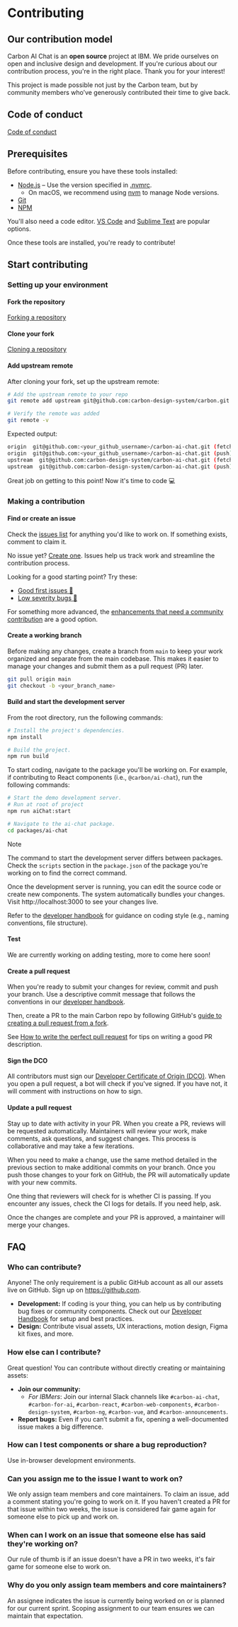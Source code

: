 # Contributing

## Our contribution model

Carbon AI Chat is an **open source** project at IBM. We pride ourselves on
open and inclusive design and development. If you're curious about our
contribution process, you're in the right place. Thank you for your interest!

This project is made possible not just by the Carbon team, but by community
members who’ve generously contributed their time to give back.

## Code of conduct

[Code of conduct](./CODE_OF_CONDUCT.md)

## Prerequisites

Before contributing, ensure you have these tools installed:

- [Node.js](https://nodejs.org/en/download/) – Use the version specified in
  [.nvmrc](../.nvmrc).
  - On macOS, we recommend using [nvm](https://github.com/nvm-sh/nvm) to manage
    Node versions.
- [Git](https://github.com/git-guides/install-git)
- [NPM](https://docs.npmjs.com/downloading-and-installing-node-js-and-npm)

You'll also need a code editor. [VS Code](https://code.visualstudio.com/) and
[Sublime Text](https://www.sublimetext.com/) are popular options.

Once these tools are installed, you're ready to contribute!

## Start contributing

### Setting up your environment

#### Fork the repository

[Forking a repository](https://docs.github.com/en/pull-requests/collaborating-with-pull-requests/working-with-forks/fork-a-repo#forking-a-repository)

#### Clone your fork

[Cloning a repository](https://docs.github.com/en/repositories/creating-and-managing-repositories/cloning-a-repository#cloning-a-repository)

#### Add upstream remote

After cloning your fork, set up the upstream remote:

```sh
# Add the upstream remote to your repo
git remote add upstream git@github.com:carbon-design-system/carbon.git

# Verify the remote was added
git remote -v
```

Expected output:

```sh
origin  git@github.com:<your_github_username>/carbon-ai-chat.git (fetch)
origin  git@github.com:<your_github_username>/carbon-ai-chat.git (push)
upstream  git@github.com:carbon-design-system/carbon-ai-chat.git (fetch)
upstream  git@github.com:carbon-design-system/carbon-ai-chat.git (push)
```

Great job on getting to this point! Now it's time to code :computer:

### Making a contribution

#### Find or create an issue

Check the [issues list](https://github.com/carbon-design-system/carbon-ai-chat/issues)
for anything you'd like to work on. If something exists, comment to claim it.

No issue yet?
[Create one](https://github.com/carbon-design-system/carbon-ai-chat/issues/new/choose).
Issues help us track work and streamline the contribution process.

Looking for a good starting point? Try these:

- [Good first issues 👋](https://github.com/carbon-design-system/carbon-ai-chat/issues?q=is%3Aissue%20state%3Aopen%20label%3A%22good%20first%20issue%22)
- [Low severity bugs 🐛](https://github.com/carbon-design-system/carbon-ai-chat/issues?q=is%3Aissue%20state%3Aopen%20label%3A%22Severity%203%22%20OR%20label%3A%22Severity%204%22)

For something more advanced, the
[enhancements that need a community contribution](https://github.com/carbon-design-system/carbon-ai-chat/issues?q=is%3Aissue%20state%3Aopen%20label%3A%22needs%3A%20community%20contribution%22%20type%3AEnhancement)
are a good option.

#### Create a working branch

Before making any changes, create a branch from `main` to keep your work
organized and separate from the main codebase. This makes it easier to manage
your changes and submit them as a pull request (PR) later.

```sh
git pull origin main
git checkout -b <your_branch_name>
```

#### Build and start the development server

From the root directory, run the following commands:

```sh
# Install the project's dependencies.
npm install

# Build the project.
npm run build
```

To start coding, navigate to the package you'll be working on. For example, if
contributing to React components (i.e., `@carbon/ai-chat`), run the following
commands:

```sh
# Start the demo development server.
# Run at root of project
npm run aiChat:start

# Navigate to the ai-chat package.
cd packages/ai-chat
```

> [!NOTE]
>
> The command to start the development server differs between packages. Check
> the `scripts` section in the `package.json` of the package you're working on
> to find the correct command.

Once the development server is running, you can edit the source code or create
new components. The system automatically bundles your changes. Visit
http://localhost:3000 to see your changes live.

Refer to the [developer handbook](../docs/developer-handbook.md#coding-style)
for guidance on coding style (e.g., naming conventions, file structure).

#### Test

We are currently working on adding testing, more to come here soon!

#### Create a pull request

When you're ready to submit your changes for review, commit and push your
branch. Use a descriptive commit message that follows the conventions in our
[developer handbook](../docs/developer-handbook.md#commit-conventions).

Then, create a PR to the main Carbon repo by following GitHub's
[guide to creating a pull request from a fork](https://docs.github.com/en/pull-requests/collaborating-with-pull-requests/proposing-changes-to-your-work-with-pull-requests/creating-a-pull-request-from-a-fork).

See
[How to write the perfect pull request](https://github.com/blog/1943-how-to-write-the-perfect-pull-request)
for tips on writing a good PR description.

#### Sign the DCO

All contributors must sign our
[Developer Certificate of Origin (DCO)](https://github.com/carbon-design-system/carbon-dco).
When you open a pull request, a bot will check if you've signed. If you have
not, it will comment with instructions on how to sign.

#### Update a pull request

Stay up to date with activity in your PR. When you create a PR, reviews will be
requested automatically. Maintainers will review your work, make comments, ask
questions, and suggest changes. This process is collaborative and may take a few
iterations.

When you need to make a change, use the same method detailed in the previous
section to make additional commits on your branch. Once you push those changes
to your fork on GitHub, the PR will automatically update with your new commits.

One thing that reviewers will check for is whether CI is passing. If you
encounter any issues, check the CI logs for details. If you need help, ask.

Once the changes are complete and your PR is approved, a maintainer will merge
your changes.

## FAQ

### Who can contribute?

Anyone! The only requirement is a public GitHub account as all our assets live
on GitHub. Sign up on https://github.com.

- **Development:** If coding is your thing, you can help us by contributing bug
  fixes or community components. Check out our
  [Developer Handbook](../docs/developer-handbook.md) for setup and best
  practices.
- **Design:** Contribute visual assets, UX interactions, motion design, Figma
  kit fixes, and more.

### How else can I contribute?

Great question! You can contribute without directly creating or maintaining
assets:

- **Join our community:**
  - _For IBMers_: Join our internal Slack channels like `#carbon-ai-chat`,
    `#carbon-for-ai`, `#carbon-react`, `#carbon-web-components`,
    `#carbon-design-system`, `#carbon-ng`, `#carbon-vue`, and
    `#carbon-announcements`.
- **Report bugs:** Even if you can’t submit a fix, opening a well-documented
  issue makes a big difference.

### How can I test components or share a bug reproduction?

Use in-browser development environments.

### Can you assign me to the issue I want to work on?

We only assign team members and core maintainers. To claim an issue, add a
comment stating you're going to work on it. If you haven't created a PR for that
issue within two weeks, the issue is considered fair game again for someone else
to pick up and work on.

### When can I work on an issue that someone else has said they're working on?

Our rule of thumb is if an issue doesn't have a PR in two weeks, it's fair game
for someone else to work on.

### Why do you only assign team members and core maintainers?

An assignee indicates the issue is currently being worked on or is planned for
our current sprint. Scoping assignment to our team ensures we can maintain that
expectation.
